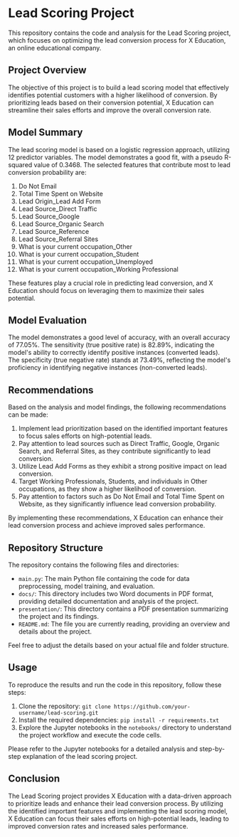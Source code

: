 # Lead Scoring Project

This repository contains the code and analysis for the Lead Scoring project, which focuses on optimizing the lead conversion process for X Education, an online educational company.

## Project Overview
The objective of this project is to build a lead scoring model that effectively identifies potential customers with a higher likelihood of conversion. By prioritizing leads based on their conversion potential, X Education can streamline their sales efforts and improve the overall conversion rate.

## Model Summary
The lead scoring model is based on a logistic regression approach, utilizing 12 predictor variables. The model demonstrates a good fit, with a pseudo R-squared value of 0.3468. The selected features that contribute most to lead conversion probability are:

1. Do Not Email
2. Total Time Spent on Website
3. Lead Origin_Lead Add Form
4. Lead Source_Direct Traffic
5. Lead Source_Google
6. Lead Source_Organic Search
7. Lead Source_Reference
8. Lead Source_Referral Sites
9. What is your current occupation_Other
10. What is your current occupation_Student
11. What is your current occupation_Unemployed
12. What is your current occupation_Working Professional

These features play a crucial role in predicting lead conversion, and X Education should focus on leveraging them to maximize their sales potential.

## Model Evaluation
The model demonstrates a good level of accuracy, with an overall accuracy of 77.05%. The sensitivity (true positive rate) is 82.89%, indicating the model's ability to correctly identify positive instances (converted leads). The specificity (true negative rate) stands at 73.49%, reflecting the model's proficiency in identifying negative instances (non-converted leads).

## Recommendations
Based on the analysis and model findings, the following recommendations can be made:

1. Implement lead prioritization based on the identified important features to focus sales efforts on high-potential leads.
2. Pay attention to lead sources such as Direct Traffic, Google, Organic Search, and Referral Sites, as they contribute significantly to lead conversion.
3. Utilize Lead Add Forms as they exhibit a strong positive impact on lead conversion.
4. Target Working Professionals, Students, and individuals in Other occupations, as they show a higher likelihood of conversion.
5. Pay attention to factors such as Do Not Email and Total Time Spent on Website, as they significantly influence lead conversion probability.

By implementing these recommendations, X Education can enhance their lead conversion process and achieve improved sales performance.


## Repository Structure
The repository contains the following files and directories:

- `main.py`: The main Python file containing the code for data preprocessing, model training, and evaluation.
- `docs/`: This directory includes two Word documents in PDF format, providing detailed documentation and analysis of the project.
- `presentation/`: This directory contains a PDF presentation summarizing the project and its findings.
- `README.md`: The file you are currently reading, providing an overview and details about the project.

Feel free to adjust the details based on your actual file and folder structure.
## Usage
To reproduce the results and run the code in this repository, follow these steps:

1. Clone the repository: `git clone https://github.com/your-username/lead-scoring.git`
2. Install the required dependencies: `pip install -r requirements.txt`
3. Explore the Jupyter notebooks in the `notebooks/` directory to understand the project workflow and execute the code cells.

Please refer to the Jupyter notebooks for a detailed analysis and step-by-step explanation of the lead scoring project.

## Conclusion
The Lead Scoring project provides X Education with a data-driven approach to prioritize leads and enhance their lead conversion process. By utilizing the identified important features and implementing the lead scoring model, X Education can focus their sales efforts on high-potential leads, leading to improved conversion rates and increased sales performance.